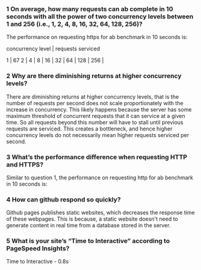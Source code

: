### 1 On average, how many requests can ab complete in 10 seconds with all the power of two concurrency levels between 1 and 256 (i.e., 1, 2, 4, 8, 16, 32, 64, 128, 256)?
The performance on requesting https for ab benchmark in 10 seconds is: 

concurrency level  |  requests serviced

1                  |  67
2                  |
4                  |
8                  |
16                 |
32                 |
64                 |
128                |
256                |


### 2 Why are there diminishing returns at higher concurrency levels?
There are diminishing returns at higher concurrency levels, that is the number of requests per second does not scale proportionately with the increase in concurrency. This likely happens because the server has some maximum threshold of concurrent requests that it can service at a given time. So all requests beyond this number will have to stall until previous requests are serviced. This creates a bottleneck, and hence higher concurrency levels do not necessarily mean higher requests serviced per second.

### 3 What’s the performance difference when requesting HTTP and HTTPS?
Similar to question 1, the performance on requesting http for ab benchmark in 10 seconds is: 


### 4 How can github respond so quickly?
Github pages publishes static websites, which decreases the response time of these webpages. This is because, a static website doesn't need to generate content in real time from a database stored in the server.

### 5 What is your site’s “Time to Interactive” according to PageSpeed Insights?
Time to Interactive - 0.8s


